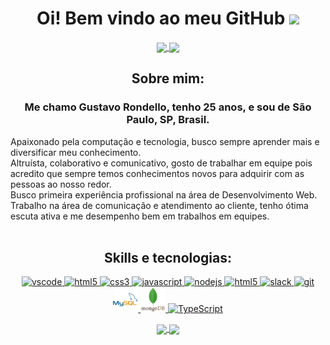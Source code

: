 <!-- [![banner](./banner.png)](https://github.com/GusRondello) -->
<!-- Seção de apresentação -->
  <h1 align="center">Oi! Bem vindo ao meu GitHub <img src="https://media.giphy.com/media/hvRJCLFzcasrR4ia7z/giphy.gif" width="25px"> </img> </h1> 
<h4 align="center">

<!-- Seção de redes sociais -->
<p align="center">
  <a href="https://www.instagram.com/gusrond/">
    <img
      align="center"
      src="https://img.shields.io/badge/Instagram-1C1C1C?style=for-the-badge&logo=instagram&logoColor=00FFFF"
    />
  </a>
  <a href="https://www.linkedin.com/in/gusrondello/">
    <img
         align="center"
         src="https://img.shields.io/badge/LinkedIn-1C1C1C?style=for-the-badge&logo=linkedin&logoColor=00FFFF" 
      />
  </a>
</p>

<h2 align="center" ><b>Sobre mim:</b></h2>
<h3 align="center"> 
   Me chamo <b>Gustavo Rondello</b>, tenho 25 anos, e sou de São Paulo, SP, Brasil.
</h3>
Apaixonado pela computação e tecnologia, busco sempre aprender mais e diversificar meu conhecimento. 
<br />
Altruísta, colaborativo e comunicativo, gosto de trabalhar em equipe pois acredito que sempre temos conhecimentos novos para adquirir com as pessoas ao nosso redor.
<br />
Busco primeira experiência profissional na área de Desenvolvimento Web. Trabalho na área de comunicação e atendimento ao cliente, tenho ótima escuta ativa e me desempenho bem em trabalhos em equipes.

<br />
<br />

<!-- Seção de Linguagens e Ferramentas/Hard Skills -->
<h2 align="center"><b>Skills e tecnologias:</b></h2>
<p align="center">
   <a href="https://code.visualstudio.com/">
      <img src="https://cdn.jsdelivr.net/gh/devicons/devicon/icons/vscode/vscode-original.svg" alt="vscode" width="40" height="40"/>
   </a>
   <a href="https://developer.mozilla.org/pt-BR/docs/Web/HTML">
      <img src="https://cdn.jsdelivr.net/gh/devicons/devicon/icons/html5/html5-plain.svg" alt="html5" width="40" height="40"/>
   </a>
   <a href="https://developer.mozilla.org/pt-BR/docs/Web/CSS">
      <img src="https://cdn.jsdelivr.net/gh/devicons/devicon/icons/css3/css3-plain.svg" alt="css3" width="40" height="40"/>
   </a>
   <a href="https://developer.mozilla.org/en-US/docs/Web/JavaScript">
      <img src="https://cdn.jsdelivr.net/gh/devicons/devicon/icons/javascript/javascript-original.svg" alt="javascript" width="40" height="40"/>
   </a>
   <a href="https://nodejs.org">
      <img src="https://cdn.jsdelivr.net/gh/devicons/devicon/icons/nodejs/nodejs-original.svg" alt="nodejs" width="40" height="40"/>
   </a>
   <a href="https://www.electronjs.org/">
      <img src="https://cdn.jsdelivr.net/gh/devicons/devicon/icons/electron/electron-original.svg" alt="html5" width="40" height="40"/>
   </a>
   <a href="https://www.slack.com">
      <img src="https://cdn.jsdelivr.net/gh/devicons/devicon/icons/slack/slack-original.svg" alt="slack" width="40" height="40"/>
   </a>
   <a href="https://git-scm.com/">
      <img src="https://cdn.jsdelivr.net/gh/devicons/devicon/icons/git/git-original.svg" alt="git" width="40" height="40"/>
   </a>
   <a href="https://www.mysql.com/">
      <img src="https://raw.githubusercontent.com/devicons/devicon/master/icons/mysql/mysql-original-wordmark.svg" alt="MySql" width="40" height="40"/>
   </a>
    <a href="https://www.mongodb.com/">
      <img src="https://raw.githubusercontent.com/devicons/devicon/master/icons/mongodb/mongodb-original-wordmark.svg" alt="MongoDB" width="40" height="40"/>
   </a>
    <a href="https://www.typescriptlang.org/">
      <img src="https://raw.githubusercontent.com/remojansen/logo.ts/master/ts.png" alt="TypeScript" width="40" height="40"/>
   </a>
</p>


<!-- Seção de GitHub Stats -->
<p align="center">
  <a href="https://github.com/gusrondello">
    <img
      align="center"
      height="150em"
      src="https://github-readme-stats.vercel.app/api?username=gusrondello&show_icons=true&include_all_commits=true&count_private=true&theme=tokyonight"
    />
  </a>
  <a href="https://github.com/gusrondello">
    <img
      align="center"
      height="150em"
      src="https://github-readme-stats.vercel.app/api/top-langs/?username=gusrondello&show_icons=true&include_all_commits=true&count_private=true&layout=compact&theme=tokyonight"
    />
  </a>
</p>
